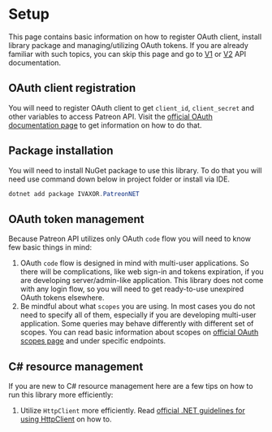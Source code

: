 # Setup
This page contains basic information on how to register OAuth client, install library package and managing/utilizing OAuth tokens.
If you are already familiar with such topics, you can skip this page and go to [V1](./V1.md) or [V2](./V2.md) API documentation.

## OAuth client registration
You will need to register OAuth client to get `client_id`, `client_secret` and other variables to access Patreon API.
Visit the [official OAuth documentation page](https://docs.patreon.com/#clients-and-api-keys) to get information on how to do that.

## Package installation
You will need to install NuGet package to use this library.
To do that you will need use command down below in project folder or install via IDE.
```powershell
dotnet add package IVAXOR.PatreonNET
```

## OAuth token management
Because Patreon API utilizes only OAuth `code` flow you will need to know few basic things in mind:
1. OAuth `code` flow is designed in mind with multi-user applications. So there will be complications, like web sign-in and tokens expiration, if you are developing server/admin-like application. This library does not come with any login flow, so you will need to get ready-to-use unexpired OAuth tokens elsewhere.
2. Be mindful about what `scopes` you are using. In most cases you do not need to specify all of them, especially if you are developing multi-user application. Some queries may behave differently with different set of scopes. You can read basic information about scopes on [official OAuth scopes page](https://docs.patreon.com/#scopes) and under specific endpoints.

## C# resource management
If you are new to C# resource management here are a few tips on how to run this library more efficiently:
1. Utilize `HttpClient` more efficiently. Read [official .NET guidelines for using HttpClient](https://learn.microsoft.com/en-us/dotnet/fundamentals/networking/http/httpclient-guidelines) on how to.
